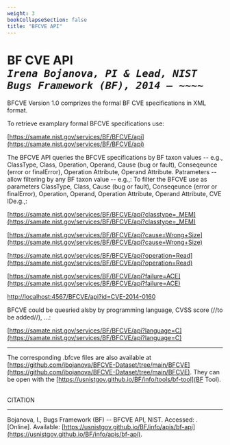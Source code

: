 ```yaml
---
weight: 3
bookCollapseSection: false
title: "BFCVE API"
---
```

# BF CVE API <br/>_`Irena Bojanova, PI & Lead, NIST Bugs Framework (BF), 2014 – ~~~~`_

BFCVE Version 1.0 comprizes the formal BF CVE specifications in XML format. 

To retrieve examplary formal BFCVE specifications use:

[https://samate.nist.gov/services/BF/BFCVE/api](https://samate.nist.gov/services/BF/BFCVE/api)

The BFCVE API queries the BFCVE specifications by BF taxon values -- e.g., ClassType, Class, Operation, Operand, Cause (bug or fault), Conseqeunce (error or finalError), Operation Attribute, Operand Attribute. 
Patrameters -- allow filtering by any BF taxon value -- e.g.,:
To filter the BFCVE use as parameters ClassType, Class, Cause (bug or fault), Conseqeunce (error or finalError), Operation, Operand, Operation Attribute, Operand Attribute, CVE IDe.g.,:
<!-- site -->

[https://samate.nist.gov/services/BF/BFCVE/api?classtype=_MEM](https://samate.nist.gov/services/BF/BFCVE/api?classtype=_MEM)

[https://samate.nist.gov/services/BF/BFCVE/api?cause=Wrong+Size](https://samate.nist.gov/services/BF/BFCVE/api?cause=Wrong+Size)

[https://samate.nist.gov/services/BF/BFCVE/api?operation=Read](https://samate.nist.gov/services/BF/BFCVE/api?operation=Read)

[https://samate.nist.gov/services/BF/BFCVE/api?failure=ACE](https://samate.nist.gov/services/BF/BFCVE/api?failure=ACE)

[http://localhost:4567/BFCVE/api?id=CVE-2014-0160](http://localhost:4567/BFCVE/api?id=CVE-2014-0160)

BFCVE could be quesried alsby by programming language, CVSS score (//to be added//), ...:

[https://samate.nist.gov/services/BF/BFCVE/api?language=C](https://samate.nist.gov/services/BF/BFCVE/api?language=C)

___________________________

The corresponding .bfcve files are also available at [https://github.com/ibojanova/BFCVE-Dataset/tree/main/BFCVE](https://github.com/ibojanova/BFCVE-Dataset/tree/main/BFCVE). They can be open with the [https://usnistgov.github.io/BF/info/tools/bf-tool](BF Tool).

</br>
CITATION 

_____________________________________________________________

Bojanova, I., Bugs Framework (BF) -- BFCVE API, NIST. Accessed: <span id="currentDate"></span>. [Online]. Available: [https://usnistgov.github.io/BF/info/apis/bf-api](https://usnistgov.github.io/BF/info/apis/bf-api).



<!-- [https://samate.nist.gov/BF/api/bfcve/](https://samate.nist.gov/BF/api/bfcve/) -->
<!-- samate-internal.nist.gov/BF/api/cve/CVE-111 -->
